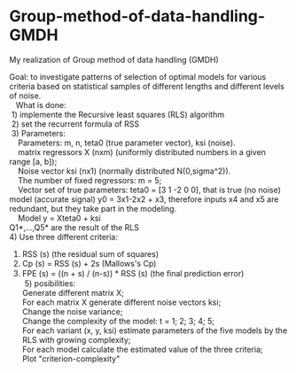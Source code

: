 # Group-method-of-data-handling-GMDH
My realization of Group method of data handling (GMDH)

Goal: to investigate patterns of selection of optimal models for various criteria based on statistical samples of different lengths and different levels of noise.  
 
 What is done:  
 1) implemente the Recursive least squares (RLS) algorithm  
 2) set the recurrent formula of RSS  
 3) Parameters:  
    Parameters: m, n, teta0 (true parameter vector), ksi (noise).  
    matrix regressors X (nxm) (uniformly distributed numbers in a given range [a, b]);  
    Noise vector ksi (nx1) (normally distributed N(0,sigma^2)).  
    The number of fixed regressors: m = 5;  
    Vector set of true parameters: teta0 = [3 1 -2 0 0], that is true (no noise) model (accurate signal) y0 = 3x1-2x2 + x3, therefore inputs x4 and x5 are redundant, but they take part in the modeling.  
    Model y = Xteta0 + ksi   
       Q1*,...,Q5* are the result of the RLS  
 4) Use three different criteria:  
 1. RSS (s) (the residual sum of squares)  
 2. Cp (s) = RSS (s) + 2s (Mallows's Cp)  
 3. FPE (s) = ((n + s) / (n-s)) * RSS (s) (the ﬁnal prediction error)  
 5) posibilities:  
 Generate different matrix X;  
 For each matrix X generate different noise vectors ksi;  
 Change the noise variance;  
 Change the complexity of the model: t = 1; 2; 3; 4; 5;  
 For each variant (x, y, ksi) estimate parameters of the five models by the RLS with growing complexity;  
 For each model calculate the estimated value of the three criteria;  
 Plot "criterion-complexity"
